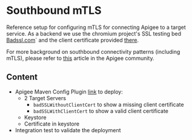 # Southbound mTLS

Reference setup for configuring mTLS for connecting Apigee to a target service.
As a backend we use the chromium project's SSL testing bed [Badssl.com](https://badssl.com)`
 and the client certificate provided [there](https://badssl.com/certs/badssl.com-client.p12).

For more background on southbound connectivity patterns (including mTLS), please
 refer to [this](https://community.apigee.com/articles/85982/apigee-southbound-connectivity-patterns.html)
 article in the Apigee community.

## Content

* Apigee Maven Config Plugin [link](https://github.com/apigee/apigee-config-maven-plugin)
 to deploy:
  * 2 Target Servers
    * `badSSLWithoutClientCert` to show a missing client certificate
    * `badSSLWithClientCert` to show a valid client certificate
  * Keystore
  * Certificate in keystore
* Integration test to validate the deployment
